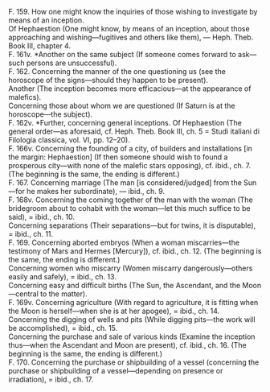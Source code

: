 F. 159. How one might know the inquiries of those wishing to investigate by means of an inception.  
Of Hephaestion (One might know, by means of an inception, about those approaching and wishing—fugitives and others like them), — Heph. Theb. Book III, chapter 4.  
F. 161v. *Another on the same subject (If someone comes forward to ask—such persons are unsuccessful).  
F. 162. Concerning the manner of the one questioning us (see the horoscope of the signs—should they happen to be present).  
Another (The inception becomes more efficacious—at the appearance of malefics).  
Concerning those about whom we are questioned (If Saturn is at the horoscope—the subject).  
F. 162v. *Further, concerning general inceptions. Of Hephaestion (The general order—as aforesaid, cf. Heph. Theb. Book III, ch. 5 = Studi italiani di Filologia classica, vol. VI, pp. 12–20).  
F. 166v. Concerning the founding of a city, of builders and installations [in the margin: Hephaestion] (If then someone should wish to found a prosperous city—with none of the malefic stars opposing), cf. ibid., ch. 7. (The beginning is the same, the ending is different.)  
F. 167. Concerning marriage (The man [is considered/judged] from the Sun—for he makes her subordinate), — ibid., ch. 9.  
F. 168v. Concerning the coming together of the man with the woman (The bridegroom about to cohabit with the woman—let this much suffice to be said), = ibid., ch. 10.  
Concerning separations (Their separations—but for twins, it is disputable), = ibid., ch. 11.  
F. 169. Concerning aborted embryos (When a woman miscarries—the testimony of Mars and Hermes [Mercury]), cf. ibid., ch. 12. (The beginning is the same, the ending is different.)  
Concerning women who miscarry (Women miscarry dangerously—others easily and safely), = ibid., ch. 13.  
Concerning easy and difficult births (The Sun, the Ascendant, and the Moon—central to the matter).  
F. 169v. Concerning agriculture (With regard to agriculture, it is fitting when the Moon is herself—when she is at her apogee), = ibid., ch. 14.  
Concerning the digging of wells and pits (While digging pits—the work will be accomplished), = ibid., ch. 15.  
Concerning the purchase and sale of various kinds (Examine the inception thus—when the Ascendant and Moon are present), cf. ibid., ch. 16. (The beginning is the same, the ending is different.)  
F. 170. Concerning the purchase or shipbuilding of a vessel (concerning the purchase or shipbuilding of a vessel—depending on presence or irradiation), = ibid., ch. 17.